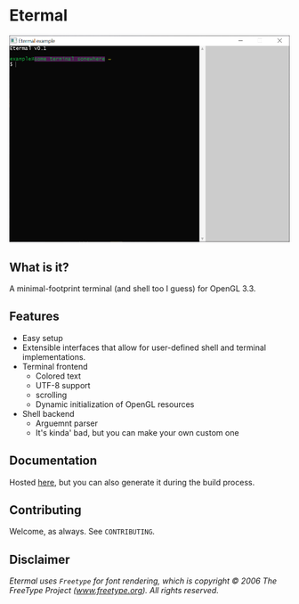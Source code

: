 # Etermal

![Alternate image text](screenshots/example.png)

## What is it?

A minimal-footprint terminal (and shell too I guess) for OpenGL 3.3.

## Features

- Easy setup
- Extensible interfaces that allow for user-defined shell and terminal implementations.
- Terminal frontend
    - Colored text
    - UTF-8 support
    - scrolling
    - Dynamic initialization of OpenGL resources
- Shell backend
    - Arguemnt parser
    - It's kinda' bad, but you can make your own custom one


## Documentation

Hosted [here](https://keinr.github.io/Etermal/docs/index.html), but you can also generate it during the build process.

## Contributing

Welcome, as always. See `CONTRIBUTING`.

## Disclaimer

*Etermal uses `Freetype` for font rendering, which is copyright © 2006 The FreeType Project (www.freetype.org). All rights reserved.*
